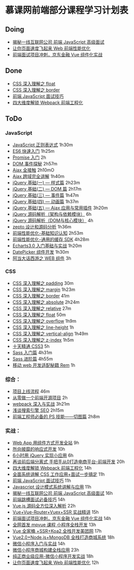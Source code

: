 # 慕课网前端部分课程学习计划表

## Doing

- [揭秘一线互联网公司 前端 JavaScript 高级面试](https://coding.imooc.com/class/190.html)
- [让你页面速度飞起来 Web 前端性能优化](https://coding.imooc.com/class/130.html)
- [前端面试项目冲刺，京东金融 Vue 组件化实战](https://coding.imooc.com/class/175.html)

## Done

- [CSS 深入理解之 float](http://www.imooc.com/learn/121)
- [CSS 深入理解之 border](http://www.imooc.com/learn/755)
- [前端 JavaScript 面试技巧](https://coding.imooc.com/class/115.html)
- [四大维度解锁 Webpack 前端工程化](https://coding.imooc.com/class/171.html)

## ToDo

### JavaScript

- [JavaScript 正则表达式](http://www.imooc.com/learn/706) 1h30m
- [ES6 快速入门](http://www.imooc.com/learn/955) 1h25m
- [Promise 入门](http://www.imooc.com/learn/949) 2h
- [DOM 事件探秘](http://www.imooc.com/learn/138) 2h57m
- [Ajax 全接触](http://www.imooc.com/learn/250) 2h10mO
- [Ajax 跨域完全讲解](http://www.imooc.com/learn/947) 1h40m
- [jQuery 基础(一) — 样式篇](http://www.imooc.com/learn/418) 2h23m
- [jQuery 基础(二) — DOM 篇](http://www.imooc.com/learn/530) 2h17m
- [jQuery 基础(三) — 事件篇](http://www.imooc.com/learn/429) 1h47m
- [jQuery 基础(四) — 动画篇](http://www.imooc.com/learn/430) 1h37m
- [jQuery 基础(五) — Ajax 应用与常用插件](http://www.imooc.com/learn/762) 3h20m
- [jQuery 源码解析（架构与依赖模块）](http://www.imooc.com/learn/172) 6h
- [jQuery 源码解析（DOM与核心模块）](http://www.imooc.com/learn/222) 4h
- [zepto 设计和源码分析](http://www.imooc.com/learn/745) 1h36m
- [前端性能优化-基础知识认知](http://www.imooc.com/learn/580) 2h53m
- [前端性能优化-通用的缓存 SDK](http://www.imooc.com/learn/866) 4h28m
- [Echarts3.0 入门基础与实战](http://www.imooc.com/learn/687) 1h20m
- [DatePicker 组件开发](http://www.imooc.com/learn/820) 1h30m
- [阿当大话西游之 WEB 组件](http://www.imooc.com/learn/99) 3h

### CSS

- [CSS 深入理解之 padding](http://www.imooc.com/learn/710) 30m
- [CSS 深入理解之 margin](http://www.imooc.com/learn/680) 1h23m
- [CSS 深入理解之 border](http://www.imooc.com/learn/755) 41m
- [CSS 深入理解之 absolute](http://www.imooc.com/learn/192) 2h24m
- [CSS 深入理解之 relative](http://www.imooc.com/learn/565) 27m
- [CSS 深入理解之 float](http://www.imooc.com/learn/121) 50m
- [CSS 深入理解之 overflow](http://www.imooc.com/learn/256) 1h9m
- [CSS 深入理解之 line-height](http://www.imooc.com/learn/403) 1h
- [CSS 深入理解之 vertical-align](http://www.imooc.com/learn/542) 1h49m
- [CSS 深入理解之 z-index](http://www.imooc.com/learn/643) 1h5m
- [十天精通 CSS3](http://www.imooc.com/learn/33) 5h
- [Sass 入门篇](http://www.imooc.com/learn/311) 4h31m
- [Sass 进阶篇](http://www.imooc.com/learn/436) 4h55m
- [移动 web 开发适配秘籍 Rem](http://www.imooc.com/learn/942) 1h

### 综合：

- [项目上线流程](http://www.imooc.com/learn/1004) 46m
- [从零做一个前端开源项目](http://www.imooc.com/learn/1003) 2h
- [webpack 深入与实战](http://www.imooc.com/learn/802) 3h21m
- [浅谈搜索引擎 SEO](http://www.imooc.com/learn/855) 2h15m
- [前端工程师必备的 PS 技能——切图篇](http://www.imooc.com/learn/506) 2h8m

### 实战：

- [Web App 用组件方式开发全站](https://coding.imooc.com/class/chapter/15.html) 9h
- [所向披靡的响应式开发](http://coding.imooc.com/class/50.html) 10h
- [6小时用 jQuery 实现小应用](https://coding.imooc.com/class/chapter/72.html) 6h
- [再谈前后端分离式 手把手从0打造电商平台-前端开发](https://coding.imooc.com/class/chapter/109.html) 20h
- [四大维度解锁 Webpack 前端工程化](https://coding.imooc.com/class/171.html) 14h
- [全面系统讲解 CSS 工作应用+面试一步搞定](https://coding.imooc.com/class/164.html) 11h
- [前端 JavaScript 面试技巧](https://coding.imooc.com/class/115.html) 11h
- [Javascript 设计模式系统讲解与应用](https://coding.imooc.com/class/255.html) 11h
- [揭秘一线互联网公司 前端 JavaScript 高级面试](https://coding.imooc.com/class/190.html) 16h
- [前端跳槽面试必备技巧](https://coding.imooc.com/class/129.html) 14h
- [Vue.js 源码全方位深入解析](https://coding.imooc.com/class/228.html) 22h
- [Vue+Vue-Router+Vuex+SSR 实战精讲](https://coding.imooc.com/class/196.html) 15h
- [前端面试项目冲刺，京东金融 Vue 组件化实战](https://coding.imooc.com/class/175.html) 14h
- [全网首发 mpvue 课程 小程序全栈开发](https://coding.imooc.com/class/218.html) 13h
- [Vue 全家桶 +SSR+Koa2 全栈开发美团网](https://coding.imooc.com/class/280.html) 17h
- [Vue2.0+Node.js+MongoDB 全栈打造商城系统](https://coding.imooc.com/class/113.html) 18h
- [微信小程序入门与实战](https://coding.imooc.com/class/75.html) 14h
- [微信小程序商城构建全栈应用](https://coding.imooc.com/class/97.html) 23h
- [纯正商业级应用-微信小程序开发实战](https://coding.imooc.com/class/251.html) 18h
- [让你页面速度飞起来 Web 前端性能优化](https://coding.imooc.com/class/130.html) 12h
